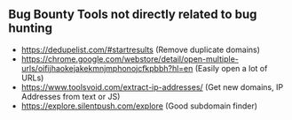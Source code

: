 ## Bug Bounty Tools not directly related to bug hunting

- https://dedupelist.com/#startresults (Remove duplicate domains)
- https://chrome.google.com/webstore/detail/open-multiple-urls/oifijhaokejakekmnjmphonojcfkpbbh?hl=en (Easily open a lot of URLs)
- https://www.toolsvoid.com/extract-ip-addresses/ (Get new domains, IP Addresses from text or JS)
- https://explore.silentpush.com/explore (Good subdomain finder)
